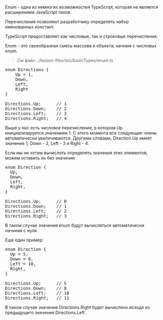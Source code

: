 Enum - одна из немногих возможностей TypeScript, которая не является расширением 
JavaScript типов.

Перечисления позволяют разработчику определять набор именованных констант.

TypeScript предоставляет как числовые, так и строковые перечисления.

Enum - это своеобразная смесь массива и объекта, начнем с числовых enum.

> См файл ../lesson-files/src/basicTypes/enum.ts

<pre>
enum Directions {
    Up = 1,
    Down,
    Left,
    Right
}

Directions.Up;      // 1
Directions.Down;    // 2
Directions.Left;    // 3
Directions.Right;   // 4
</pre>

Выше у нас есть числовое перечисление, в котором Up инициализируется значением 1.
С этого момента все следующие члены автоматически увеличиваются. Другими словами, 
Direction.Up имеет значение 1, Down - 2, Left - 3 и Right - 4.

Если мы не хотим вычислять определять значения этих элементов, можем оставить
их без значения

<pre>
enum Direction {
  Up,
  Down,
  Left,
  Right,
}

Directions.Up;      // 0
Directions.Down;    // 1
Directions.Left;    // 2
Directions.Right;   // 3
</pre>

В таком случае значения enum будут вычисляться автоматически начиная с нуля.

Еще один пример:

<pre>
enum Direction {
  Up = 5,
  Down = 8,
  Left = 10,
  Right,
}

Directions.Up;      // 5
Directions.Down;    // 8
Directions.Left;    // 10
Directions.Right;   // 11
</pre>

В таком случае значение Directions.Right будет вычислено исходя из предыдущего 
значения Directions.Left .
